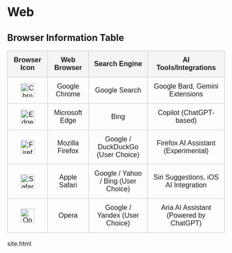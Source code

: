 # Web<!DOCTYPE html>
<html lang="en">
<head>
  <meta charset="UTF-8">
  <title>Web Browsers Info Table</title>
  <style>
    table {
      width: 100%;
      border-collapse: collapse;
      font-family: Arial, sans-serif;
    }
    th, td {
      border: 1px solid #ccc;
      padding: 12px;
      text-align: center;
    }
    th {
      background-color: #f4f4f4;
    }
    img {
      width: 32px;
      height: 32px;
    }
  </style>
</head>
<body>

<h2>Browser Information Table</h2>

<table>
  <thead>
    <tr>
      <th>Browser Icon</th>
      <th>Web Browser</th>
      <th>Search Engine</th>
      <th>AI Tools/Integrations</th>
    </tr>
  </thead>
  <tbody>
    <tr>
      <td><img src="https://upload.wikimedia.org/wikipedia/commons/8/87/Google_Chrome_icon_%282023%29.svg" alt="Chrome"></td>
      <td>Google Chrome</td>
      <td>Google Search</td>
      <td>Google Bard, Gemini Extensions</td>
    </tr>
    <tr>
      <td><img src="https://upload.wikimedia.org/wikipedia/commons/5/52/Microsoft_Edge_logo_%282019%29.svg" alt="Edge"></td>
      <td>Microsoft Edge</td>
      <td>Bing</td>
      <td>Copilot (ChatGPT-based)</td>
    </tr>
    <tr>
      <td><img src="https://upload.wikimedia.org/wikipedia/commons/7/7e/Mozilla_Firefox_Logo_2021.svg" alt="Firefox"></td>
      <td>Mozilla Firefox</td>
      <td>Google / DuckDuckGo (User Choice)</td>
      <td>Firefox AI Assistant (Experimental)</td>
    </tr>
    <tr>
      <td><img src="https://upload.wikimedia.org/wikipedia/commons/f/f1/Safari_browser_logo.svg" alt="Safari"></td>
      <td>Apple Safari</td>
      <td>Google / Yahoo / Bing (User Choice)</td>
      <td>Siri Suggestions, iOS AI Integration</td>
    </tr>
    <tr>
      <td><img src="https://upload.wikimedia.org/wikipedia/commons/e/e2/Opera_2015_icon.svg" alt="Opera"></td>
      <td>Opera</td>
      <td>Google / Yandex (User Choice)</td>
      <td>Aria AI Assistant (Powered by ChatGPT)</td>
    </tr>
  </tbody>
</table>

</body>
</html>site.html
